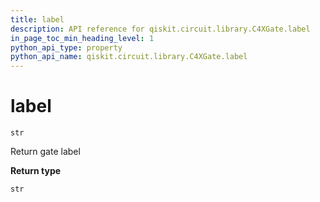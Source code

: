 ```yaml
---
title: label
description: API reference for qiskit.circuit.library.C4XGate.label
in_page_toc_min_heading_level: 1
python_api_type: property
python_api_name: qiskit.circuit.library.C4XGate.label
---
```


# label

<span id="qiskit.circuit.library.C4XGate.label" />

`str`

Return gate label

**Return type**

`str`

